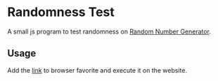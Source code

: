 Randomness Test
===

A small js program to test randomness on [Random Number Generator](http://stattrek.com/statistics/random-number-generator.aspx).

Usage
---
Add the [link](https://raw.githubusercontent.com/team6612/RandomnessTest/master/test-compress.js) to browser favorite and execute it on the website.
